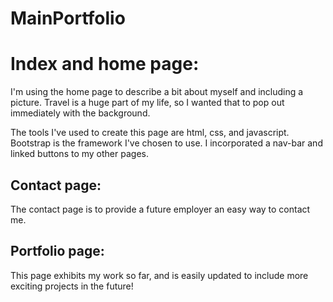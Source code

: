 # MainPortfolio


# Index and home page:

I'm using the home page to describe a bit about myself and including a picture. Travel is a huge part of my life, so I wanted that to pop out immediately with the background.

The tools I've used to create this page are html, css, and javascript.
Bootstrap is the framework I've chosen to use. I incorporated a nav-bar and linked buttons to my other pages.

## Contact page:

The contact page is to provide a future employer an easy way to contact me.

## Portfolio page:

This page exhibits my work so far, and is easily updated to include more exciting projects in the future!